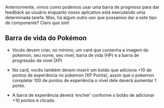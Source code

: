 Anteriormente, vimos como podemos usar uma barra de progresso para dar feedback ao usuário enquanto nosso aplicativo está executando uma determinada tarefa. Mas, há algum outro uso que possamos dar a este tipo de componente? Claro que sim!

## Barra de vida do Pokémon
- Vocês devem criar, no mínimo, um card que contenha a imagem do pokemon, seu nome, seu nível,  barra de vida (HP) e a barra de progressão de nível (XP)

- No card, vocês também devem inserir um botão que adiciona +10 de pontos de experiência no pokemon (XP Points), assim que o pokemón completar 100 de pontos de experiência o nível dele deverá aumentar 1 ponto.

- A barra de experiência deverá  ‘encher’  conforme o botão de adicionar +10 pontos é clicado.
